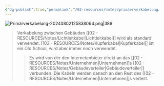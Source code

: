 ```yaml
---
{"dg-publish":true,"permalink":"/02-resources/notes/primaerverkabelung/","tags":["netzwerk/kabel","GFN/LF03"],"noteIcon":"","updated":"2025-07-12T13:31:41.000+02:00"}
---
```


![Primärverkabelung-20240802125838064.png|388](/img/user/02%20-%20RESOURCES/Files/IMG/Prim%C3%A4rverkabelung-20240802125838064.png)
>Verkabelung zwischen Gebäuden
>[[02 - RESOURCES/Notes/Lichtleitkabel\|Lichtleitkabel]] wird als standard verwendet. [[02 - RESOURCES/Notes/Kupferkabel\|Kupferkabel]] ist ein Old School, wird aber immer noch verwendet.
>>Es wird von der den Internetanbieter direkt an das [[02 - RESOURCES/Notes/Unternehmen\|Unternehmen]]s  [[02 - RESOURCES/Notes/Gebäudeverteiler\|Gebäudeverteiler]] verbunden.
>>Die Kabeln werden danach an den Rest des [[02 - RESOURCES/Notes/Unternehmen\|Unternehmen]]s verteilt.

